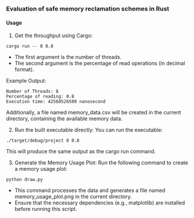 ### Evaluation of safe memory reclamation schemes in Rust

#### Usage
1. Get the throughput using Cargo:
```
cargo run -- 8 0.8
```
- The first argument is the number of threads.
- The second argument is the percentage of read operations (in decimal format).

Example Output:
```
Number of Threads: 8
Percentage of reading: 0.8
Execution time: 42560526500 nanosecond
```
Additionally, a file named memory_data.csv will be created in the current directory, containing the available memory data.

2. Run the built executable directly:
You can run the executable:
```
./target/debug/project 8 0.8
```
This will produce the same output as the cargo run command.

3. Generate the Memory Usage Plot:
Run the following command to create a memory usage plot:
```
python draw.py
```
- This command processes the data and generates a file named memory_usage_plot.png in the current directory.
- Ensure that the necessary dependencies (e.g., matplotlib) are installed before running this script.